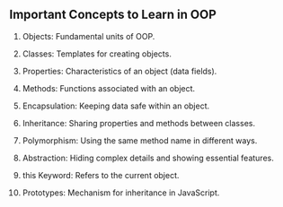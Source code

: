 ## Important Concepts to Learn in OOP

1. Objects: Fundamental units of OOP.

2. Classes: Templates for creating objects.

3. Properties: Characteristics of an object (data fields).

4. Methods: Functions associated with an object.

5. Encapsulation: Keeping data safe within an object.

6. Inheritance: Sharing properties and methods between classes.

7. Polymorphism: Using the same method name in different ways.

8. Abstraction: Hiding complex details and showing essential features.

9. this Keyword: Refers to the current object.

10. Prototypes: Mechanism for inheritance in JavaScript.
